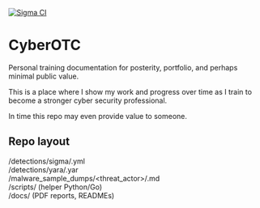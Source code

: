 [![Sigma CI](https://github.com/KeyboardGrunt/CyberOTC/actions/workflows/sigma-ci.yml/badge.svg)](https://github.com/KeyboardGrunt/CyberOTC/actions/workflows/sigma-ci.yml)
# CyberOTC
Personal training documentation for posterity, portfolio, and perhaps minimal public value.

This is a place where I show my work and progress over time as I train to become a stronger cyber security professional.

In time this repo may even provide value to someone.

## Repo layout
/detections/sigma/<rules>.yml<br>
/detections/yara/<rules>.yar<br>
/malware_sample_dumps/<threat_actor>/<dump>.md<br>
/scripts/ (helper Python/Go)<br>/docs/ (PDF reports, READMEs)<br>
